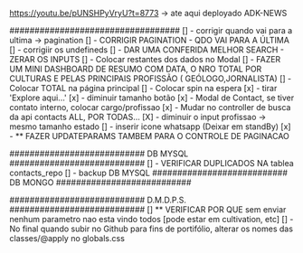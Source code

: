 https://youtu.be/pUNSHPyVryU?t=8773 -> ate aqui deployado ADK-NEWS

##################################
[] - corrigir quando vai para a ultima -> pagination
[] - CORRIGIR PAGINATION - QDO VAI PARA A ÚLTIMA
[] - corrigiir os undefineds
[] - DAR UMA CONFERIDA MELHOR SEARCH - ZERAR OS INPUTS
[] - Colocar restantes dos dados no Modal
[] - FAZER UM MINI DASHBOARD DE RESUMO COM DATA, O NRO TOTAL POR CULTURAS E PELAS PRINCIPAIS PROFISSÃO ( GEÓLOGO,JORNALISTA)
[] - Colocar TOTAL na página principal
[] - Colocar spin na espera
[x] - tirar 'Explore aqui...'
[x] - diminuir tamanho botão
[x] - Modal de Contact, se tiver contato interno, colocar cargo/profissao
[x] - Mudar no controller de busca da api contacts ALL, POR TODAS...
[X] - diminuir o input profissao -> mesmo tamanho estado
[] - inserir icone whatsapp (Deixar em standBy)
[x] - ** FAZER UPDATEPARAMS TAMBEM PARA O CONTROLE DE PAGINACAO

###########################
DB MYSQL
###########################
[] - VERIFICAR DUPLICADOS NA tablea contacts_repo
[] - backup DB MYSQL
###########################
DB MONGO
###########################

###########################
D.M.D.P.S.
###########################
[] ** VERIFICAR POR QUE sem enviar nenhum parametro nao esta vindo todos [pode estar em cultivation, etc]
[] - No final quando subir no Github para fins de portifólio, alterar os nomes das classes/@apply no globals.css
